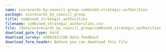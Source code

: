 ```yaml
---
name: scorecards-by-council-group-combined-strategic-authorities
package: scorecards_by_council_group
title: combined_strategic_authorities
filename: combined_strategic_authorities.csv
file: /data/scorecards_by_council_group/combined_strategic_authorities.csv
download_gate_type: hard
download_survey: 6896293/CUK-data-feedback
download_form_header: Before you can download this file
---
```

